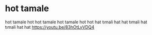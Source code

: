 # hot tamale
hot tamale hot hot tamale hot tamale hot hot
hat tımali hat hat tımali hat tımali hat hat
https://youtu.be/83hOtLvVDQ4

